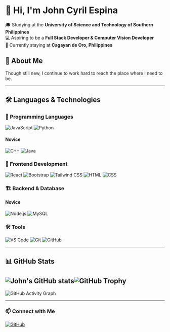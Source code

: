 # 👋 Hi, I'm John Cyril Espina  

🎓 Studying at the **University of Science and Technology of Southern Philippines**  
💻 Aspiring to be a **Full Stack Developer & Computer Vision Developer**  
📍 Currently staying at **Cagayan de Oro, Philippines**  

## 🌟 About Me  
Though still new, I continue to work hard to reach the place where I need to be.  

---

## 🛠 Languages & Technologies  

### 🚀 Programming Languages   
![JavaScript](https://img.shields.io/badge/JavaScript-F7DF1E?style=for-the-badge&logo=javascript&logoColor=black)  ![Python](https://img.shields.io/badge/Python-3776AB?style=for-the-badge&logo=python&logoColor=white)  
#### Novice  
![C++](https://img.shields.io/badge/C++-00599C?style=for-the-badge&logo=cplusplus&logoColor=white)  ![Java](https://img.shields.io/badge/Java-ED8B00?style=for-the-badge&logo=openjdk&logoColor=white)  

### 🎨 Frontend Development  
![React](https://img.shields.io/badge/React-20232A?style=for-the-badge&logo=react&logoColor=61DAFB)  ![Bootstrap](https://img.shields.io/badge/Bootstrap-7952B3?style=for-the-badge&logo=bootstrap&logoColor=white)  ![Tailwind CSS](https://img.shields.io/badge/Tailwind_CSS-38B2AC?style=for-the-badge&logo=tailwind-css&logoColor=white)  ![HTML](https://img.shields.io/badge/HTML-E34F26?style=for-the-badge&logo=html5&logoColor=white)  ![CSS](https://img.shields.io/badge/CSS-1572B6?style=for-the-badge&logo=css3&logoColor=white)  

### 🏗 Backend & Database  
#### Novice  
![Node.js](https://img.shields.io/badge/Node.js-43853D?style=for-the-badge&logo=node.js&logoColor=white)  ![MySQL](https://img.shields.io/badge/MySQL-4479A1?style=for-the-badge&logo=mysql&logoColor=white)  

### 🛠 Tools  
![VS Code](https://img.shields.io/badge/VS%20Code-007ACC?style=for-the-badge&logo=visual-studio-code&logoColor=white)  ![Git](https://img.shields.io/badge/Git-F05032?style=for-the-badge&logo=git&logoColor=white)  ![GitHub](https://img.shields.io/badge/GitHub-181717?style=for-the-badge&logo=github&logoColor=white)  

---

## 📊 GitHub Stats 
![John's GitHub stats](https://github-readme-stats.vercel.app/api?username=6reenhorn&show_icons=true&theme=radical)![GitHub Trophy](https://github-profile-trophy.vercel.app/?username=6reenhorn&theme=darkhub)
---
![GitHub Activity Graph](https://github-readme-activity-graph.vercel.app/graph?username=6reenhorn&theme=dracula)

---

### 📫 Connect with Me  
[![GitHub](https://img.shields.io/badge/GitHub-6reenhorn-181717?style=for-the-badge&logo=github)](https://github.com/6reenhorn)  
